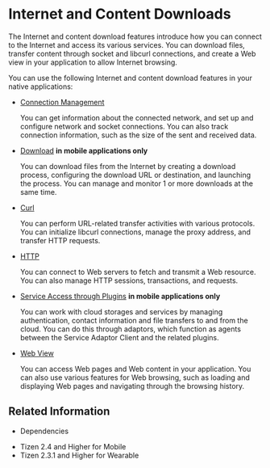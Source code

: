 # Internet and Content Downloads


The Internet and content download features introduce how you can connect to the Internet and access its various services. You can download files, transfer content through socket and libcurl connections, and create a Web view in your application to allow Internet browsing.

You can use the following Internet and content download features in your native applications:

- [Connection Management](connection.md)

  You can get information about the connected network, and set up and configure network and socket connections. You can also track connection information, such as the size of the sent and received data.

- [Download](download-n.md) **in mobile applications only**

  You can download files from the Internet by creating a download process, configuring the download URL or destination, and launching the process. You can manage and monitor 1 or more downloads at the same time.

- [Curl](curl.md)

  You can perform URL-related transfer activities with various protocols. You can initialize libcurl connections, manage the proxy address, and transfer HTTP requests.

- [HTTP](http.md)

  You can connect to Web servers to fetch and transmit a Web resource. You can also manage HTTP sessions, transactions, and requests.

- [Service Access through Plugins](plugins.md) **in mobile applications only**

  You can work with cloud storages and services by managing authentication, contact information and file transfers to and from the cloud. You can do this through adaptors, which function as agents between the Service Adaptor Client and the related plugins.

- [Web View](web-view.md)

  You can access Web pages and Web content in your application. You can also use various features for Web browsing, such as loading and displaying Web pages and navigating through the browsing history.


## Related Information
* Dependencies
 - Tizen 2.4 and Higher for Mobile
 - Tizen 2.3.1 and Higher for Wearable
